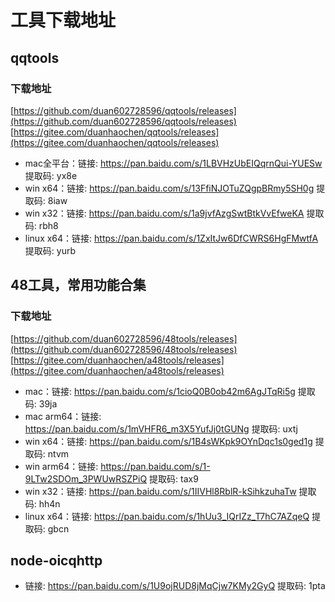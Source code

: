 # 工具下载地址

## qqtools

### 下载地址
[https://github.com/duan602728596/qqtools/releases](https://github.com/duan602728596/qqtools/releases)   
[https://gitee.com/duanhaochen/qqtools/releases](https://gitee.com/duanhaochen/qqtools/releases)
* mac全平台：链接: https://pan.baidu.com/s/1LBVHzUbEIQqrnQui-YUESw 提取码: yx8e
* win x64：链接: https://pan.baidu.com/s/13FfiNJOTuZQgpBRmy5SH0g 提取码: 8iaw
* win x32：链接: https://pan.baidu.com/s/1a9jvfAzgSwtBtkVvEfweKA 提取码: rbh8
* linux x64：链接: https://pan.baidu.com/s/1ZxItJw6DfCWRS6HgFMwtfA 提取码: yurb

## 48工具，常用功能合集

### 下载地址
[https://github.com/duan602728596/48tools/releases](https://github.com/duan602728596/48tools/releases)   
[https://gitee.com/duanhaochen/a48tools/releases](https://gitee.com/duanhaochen/a48tools/releases)
* mac：链接: https://pan.baidu.com/s/1cioQ0B0ob42m6AgJTqRi5g 提取码: 39ja
* mac arm64：链接: https://pan.baidu.com/s/1mVHFR6_m3X5YufJj0tGUNg 提取码: uxtj
* win x64：链接: https://pan.baidu.com/s/1B4sWKpk9OYnDqc1s0ged1g 提取码: ntvm
* win arm64：链接: https://pan.baidu.com/s/1-9LTw2SDOm_3PWUwRSZPiQ 提取码: tax9
* win x32：链接: https://pan.baidu.com/s/1IIVHl8RblR-kSihkzuhaTw 提取码: hh4n
* linux x64：链接: https://pan.baidu.com/s/1hUu3_IQrIZz_T7hC7AZqeQ 提取码: gbcn

## node-oicqhttp

* 链接: https://pan.baidu.com/s/1U9ojRUD8jMqCjw7KMy2GyQ 提取码: 1pta
